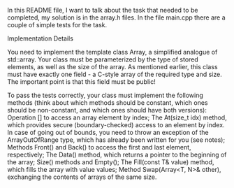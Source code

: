 In this README file, I want to talk about the task that needed to be completed, my solution is in the array.h files. In the file main.cpp there are a couple of simple tests for the task.

Implementation Details

You need to implement the template class Array, a simplified analogue of std::array.
Your class must be parameterized by the type of stored elements, as well as the size of the array. As mentioned earlier, this class must have exactly one field - a C-style array of the required type and size.
The important point is that this field must be public! 

To pass the tests correctly, your class must implement the following methods (think about which methods should be constant, which ones should be non-constant, and which ones should have both versions):
Operation [] to access an array element by index;
The At(size_t idx) method, which provides secure (boundary-checked) access to an element by index. In case of going out of bounds, you need to throw an exception of the ArrayOutOfRange type, which has already been written for you (see notes);
Methods Front() and Back() to access the first and last element, respectively;
The Data() method, which returns a pointer to the beginning of the array;
Size() methods and Empty();
The Fill(const T& value) method, which fills the array with value values;
Method Swap(Array<T, N>& other), exchanging the contents of arrays of the same size.
